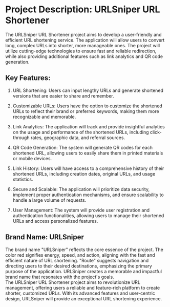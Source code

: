 # Project Description: URLSniper URL Shortener

The URLSniper URL Shortener project aims to develop a user-friendly and efficient URL shortening service. The application will allow users to convert long, complex URLs into shorter, more manageable ones. The project will utilize cutting-edge technologies to ensure fast and reliable redirection, while also providing additional features such as link analytics and QR code generation.

## Key Features:

1. URL Shortening: Users can input lengthy URLs and generate shortened versions that are easier to share and remember.

2. Customizable URLs: Users have the option to customize the shortened URLs to reflect their brand or preferred keywords, making them more recognizable and memorable.

3. Link Analytics: The application will track and provide insightful analytics on the usage and performance of the shortened URLs, including click-through rates, geographic data, and referral sources.

4. QR Code Generation: The system will generate QR codes for each shortened URL, allowing users to easily share them in printed materials or mobile devices.

5. Link History: Users will have access to a comprehensive history of their shortened URLs, including creation dates, original URLs, and usage statistics.

6. Secure and Scalable: The application will prioritize data security, implement proper authentication mechanisms, and ensure scalability to handle a large volume of requests.

7. User Management: The system will provide user registration and authentication functionalities, allowing users to manage their shortened URLs and access personalized features.

## Brand Name: URLSniper

The brand name "URLSniper" reflects the core essence of the project. The color red signifies energy, speed, and action, aligning with the fast and efficient nature of URL shortening. "Route" suggests navigation and directing users to their desired destinations, emphasizing the primary purpose of the application. URLSniper creates a memorable and impactful brand name that resonates with the project's goals.
<br/>
The URLSniper URL Shortener project aims to revolutionize URL management, offering users a reliable and feature-rich platform to create shorter, customized URLs. With its advanced features and user-centric design, URLSniper will provide an exceptional URL shortening experience.